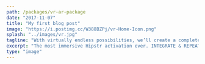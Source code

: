 ```yaml
---
path: /packages/vr-ar-package
date: "2017-11-07"
title: "My first blog post"
image: "https://i.postimg.cc/W388BZPj/vr-Home-Icon.png"
splash: "../images/vr.jpg"
tagline: "With virtually endless possibilities, we’ll create a completely custom experience centered around your brand. We guarantee a good time, every time."
excerpt: "The most immersive Hipstr activation ever. INTEGRATE & REPEAT."
type: "image"
---
```

